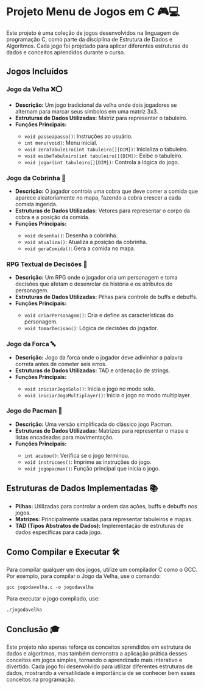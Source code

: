 <!DOCTYPE html>
<html lang="en">
<head>
    <meta charset="UTF-8">
    <meta name="viewport" content="width=device-width, initial-scale=1.0">
</head>
<body>

<h1>Projeto Menu de Jogos em C 🎮💻</h1>
<p>Este projeto é uma coleção de jogos desenvolvidos na linguagem de programação C, como parte da disciplina de Estrutura de Dados e Algoritmos. Cada jogo foi projetado para aplicar diferentes estruturas de dados e conceitos aprendidos durante o curso.</p>

<h2>Jogos Incluídos</h2>

<h3>Jogo da Velha ❌⭕</h3>
<ul>
    <li><strong>Descrição:</strong> Um jogo tradicional da velha onde dois jogadores se alternam para marcar seus símbolos em uma matriz 3x3.</li>
    <li><strong>Estruturas de Dados Utilizadas:</strong> Matriz para representar o tabuleiro.</li>
    <li><strong>Funções Principais:</strong></li>
    <ul>
        <li><code>void passoapasso()</code>: Instruções ao usuário.</li>
        <li><code>int menu(void)</code>: Menu inicial.</li>
        <li><code>void zeraTabuleiro(int tabuleiro[][DIM])</code>: Inicializa o tabuleiro.</li>
        <li><code>void exibeTabuleiro(int tabuleiro[][DIM])</code>: Exibe o tabuleiro.</li>
        <li><code>void jogar(int tabuleiro[][DIM])</code>: Controla a lógica do jogo.</li>
    </ul>
</ul>

<h3>Jogo da Cobrinha 🐍</h3>
<ul>
    <li><strong>Descrição:</strong> O jogador controla uma cobra que deve comer a comida que aparece aleatoriamente no mapa, fazendo a cobra crescer a cada comida ingerida.</li>
    <li><strong>Estruturas de Dados Utilizadas:</strong> Vetores para representar o corpo da cobra e a posição da comida.</li>
    <li><strong>Funções Principais:</strong></li>
    <ul>
        <li><code>void desenha()</code>: Desenha a cobrinha.</li>
        <li><code>void atualiza()</code>: Atualiza a posição da cobrinha.</li>
        <li><code>void geraComida()</code>: Gera a comida no mapa.</li>
    </ul>
</ul>

<h3>RPG Textual de Decisões 📝</h3>
<ul>
    <li><strong>Descrição:</strong> Um RPG onde o jogador cria um personagem e toma decisões que afetam o desenrolar da história e os atributos do personagem.</li>
    <li><strong>Estruturas de Dados Utilizadas:</strong> Pilhas para controle de buffs e debuffs.</li>
    <li><strong>Funções Principais:</strong></li>
    <ul>
        <li><code>void criarPersonagem()</code>: Cria e define as características do personagem.</li>
        <li><code>void tomarDecisao()</code>: Lógica de decisões do jogador.</li>
    </ul>
</ul>

<h3>Jogo da Forca 🔤</h3>
<ul>
    <li><strong>Descrição:</strong> Jogo da forca onde o jogador deve adivinhar a palavra correta antes de cometer seis erros.</li>
    <li><strong>Estruturas de Dados Utilizadas:</strong> TAD e ordenação de strings.</li>
    <li><strong>Funções Principais:</strong></li>
    <ul>
        <li><code>void iniciarJogoSolo()</code>: Inicia o jogo no modo solo.</li>
        <li><code>void iniciarJogoMultiplayer()</code>: Inicia o jogo no modo multiplayer.</li>
    </ul>
</ul>

<h3>Jogo do Pacman 👾</h3>
<ul>
    <li><strong>Descrição:</strong> Uma versão simplificada do clássico jogo Pacman.</li>
    <li><strong>Estruturas de Dados Utilizadas:</strong> Matrizes para representar o mapa e listas encadeadas para movimentação.</li>
    <li><strong>Funções Principais:</strong></li>
    <ul>
        <li><code>int acabou()</code>: Verifica se o jogo terminou.</li>
        <li><code>void instrucoes()</code>: Imprime as instruções do jogo.</li>
        <li><code>void jogopacman()</code>: Função principal que inicia o jogo.</li>
    </ul>
</ul>

<h2>Estruturas de Dados Implementadas 📚</h2>
<ul>
    <li><strong>Pilhas:</strong> Utilizadas para controlar a ordem das ações, buffs e debuffs nos jogos.</li>
    <li><strong>Matrizes:</strong> Principalmente usadas para representar tabuleiros e mapas.</li>
    <li><strong>TAD (Tipos Abstratos de Dados):</strong> Implementação de estruturas de dados específicas para cada jogo.</li>
</ul>

<h2>Como Compilar e Executar 🛠️</h2>
<p>Para compilar qualquer um dos jogos, utilize um compilador C como o GCC. Por exemplo, para compilar o Jogo da Velha, use o comando:</p>
<pre><code>gcc jogodavelha.c -o jogodavelha</code></pre>
<p>Para executar o jogo compilado, use:</p>
<pre><code>./jogodavelha</code></pre>

<h2>Conclusão 🎓</h2>
<p>Este projeto não apenas reforça os conceitos aprendidos em estrutura de dados e algoritmos, mas também demonstra a aplicação prática desses conceitos em jogos simples, tornando o aprendizado mais interativo e divertido. Cada jogo foi desenvolvido para utilizar diferentes estruturas de dados, mostrando a versatilidade e importância de se conhecer bem esses conceitos na programação.</p>

</body>
</html>
